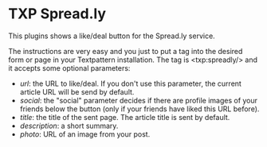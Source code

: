 # TXP Spread.ly

This plugins shows a like/deal button for the Spread.ly service.

The instructions are very easy and you just to put a tag into the desired form or page in your Textpattern installation. The tag is &lt;txp:spreadly/&gt; and it accepts some optional parameters:

* _url_: the URL to like/deal. If you don't use this parameter, the current article URL will be send by default.
* _social_: the "social" parameter decides if there are profile images of your friends below the button (only if your friends have liked this URL before).
* _title_: the title of the sent page. The article title is sent by default.
* _description_: a short summary.
* _photo_: URL of an image from your post.
